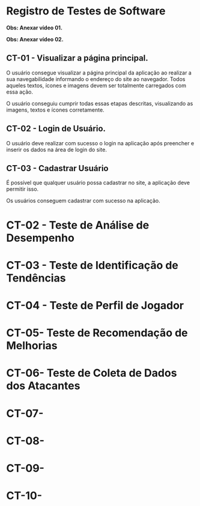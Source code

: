 # Registro de Testes de Software

**Obs: Anexar vídeo 01.**


**Obs: Anexar vídeo 02.**


## CT-01 - Visualizar a página principal.

O usuário consegue visualizar a página principal da aplicação ao realizar a sua navegabilidade informando o endereço do site ao navegador.
Todos aqueles textos, ícones e imagens devem ser totalmente carregados com essa ação.

O usuário conseguiu cumprir todas essas etapas descritas, visualizando as imagens, textos e ícones corretamente.

## CT-02 - Login de Usuário.

O usuário deve realizar com sucesso o login na aplicação após preencher e inserir os dados na área de login do site.

## CT-03 - Cadastrar Usuário

É possível que qualquer usuário possa cadastrar no site, a aplicação deve permitir isso.

Os usuários conseguem cadastrar com sucesso na aplicação.

# CT-02 - Teste de Análise de Desempenho

# CT-03 - Teste de Identificação de Tendências

# CT-04 - Teste de Perfil de Jogador

# CT-05-  Teste de Recomendação de Melhorias

# CT-06- Teste de Coleta de Dados dos Atacantes

# CT-07-

# CT-08-

# CT-09-

# CT-10-


